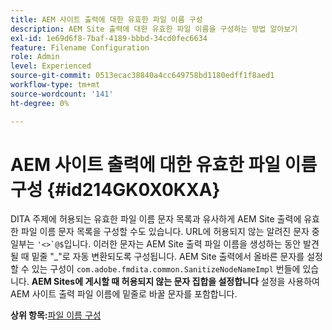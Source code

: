 ```yaml
---
title: AEM 사이트 출력에 대한 유효한 파일 이름 구성
description: AEM Site 출력에 대한 유효한 파일 이름을 구성하는 방법 알아보기
exl-id: 1e69d6f8-7baf-4189-bbbd-34cd0fec6634
feature: Filename Configuration
role: Admin
level: Experienced
source-git-commit: 0513ecac38840a4cc649758bd1180edff1f8aed1
workflow-type: tm+mt
source-wordcount: '141'
ht-degree: 0%

---
```


# AEM 사이트 출력에 대한 유효한 파일 이름 구성 {#id214GK0X0KXA}

DITA 주제에 허용되는 유효한 파일 이름 문자 목록과 유사하게 AEM Site 출력에 유효한 파일 이름 문자 목록을 구성할 수도 있습니다. URL에 허용되지 않는 알려진 문자 중 일부는 ```'<>`@$```입니다. 이러한 문자는 AEM Site 출력 파일 이름을 생성하는 동안 발견될 때 밑줄 &quot;_&quot;로 자동 변환되도록 구성됩니다. AEM Site 출력에서 올바른 문자를 설정할 수 있는 구성이 `com.adobe.fmdita.common.SanitizeNodeNameImpl` 번들에 있습니다. **AEM Sites에 게시할 때 허용되지 않는 문자 집합을 설정합니다** 설정을 사용하여 AEM 사이트 출력 파일 이름에 밑줄로 바꿀 문자를 포함합니다.

**상위 항목:**[&#x200B;파일 이름 구성](conf-file-names.md)
